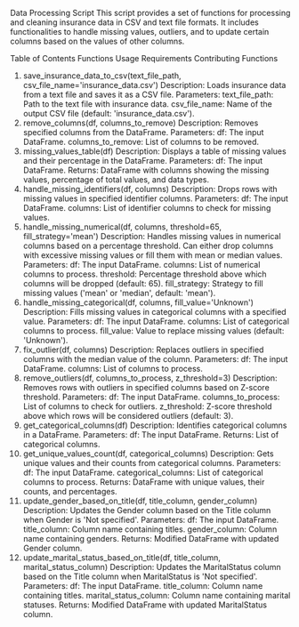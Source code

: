 Data Processing Script
This script provides a set of functions for processing and cleaning insurance data in CSV and text file formats. It includes functionalities to handle missing values, outliers, and to update certain columns based on the values of other columns.

Table of Contents
Functions
Usage
Requirements
Contributing
Functions

1. save_insurance_data_to_csv(text_file_path, csv_file_name='insurance_data.csv')
   Description: Loads insurance data from a text file and saves it as a CSV file.
   Parameters:
   text_file_path: Path to the text file with insurance data.
   csv_file_name: Name of the output CSV file (default: 'insurance_data.csv').
2. remove_columns(df, columns_to_remove)
   Description: Removes specified columns from the DataFrame.
   Parameters:
   df: The input DataFrame.
   columns_to_remove: List of columns to be removed.
3. missing_values_table(df)
   Description: Displays a table of missing values and their percentage in the DataFrame.
   Parameters:
   df: The input DataFrame.
   Returns: DataFrame with columns showing the missing values, percentage of total values, and data types.
4. handle_missing_identifiers(df, columns)
   Description: Drops rows with missing values in specified identifier columns.
   Parameters:
   df: The input DataFrame.
   columns: List of identifier columns to check for missing values.
5. handle_missing_numerical(df, columns, threshold=65, fill_strategy='mean')
   Description: Handles missing values in numerical columns based on a percentage threshold. Can either drop columns with excessive missing values or fill them with mean or median values.
   Parameters:
   df: The input DataFrame.
   columns: List of numerical columns to process.
   threshold: Percentage threshold above which columns will be dropped (default: 65).
   fill_strategy: Strategy to fill missing values ('mean' or 'median', default: 'mean').
6. handle_missing_categorical(df, columns, fill_value='Unknown')
   Description: Fills missing values in categorical columns with a specified value.
   Parameters:
   df: The input DataFrame.
   columns: List of categorical columns to process.
   fill_value: Value to replace missing values (default: 'Unknown').
7. fix_outlier(df, columns)
   Description: Replaces outliers in specified columns with the median value of the column.
   Parameters:
   df: The input DataFrame.
   columns: List of columns to process.
8. remove_outliers(df, columns_to_process, z_threshold=3)
   Description: Removes rows with outliers in specified columns based on Z-score threshold.
   Parameters:
   df: The input DataFrame.
   columns_to_process: List of columns to check for outliers.
   z_threshold: Z-score threshold above which rows will be considered outliers (default: 3).
9. get_categorical_columns(df)
   Description: Identifies categorical columns in a DataFrame.
   Parameters:
   df: The input DataFrame.
   Returns: List of categorical columns.
10. get_unique_values_count(df, categorical_columns)
    Description: Gets unique values and their counts from categorical columns.
    Parameters:
    df: The input DataFrame.
    categorical_columns: List of categorical columns to process.
    Returns: DataFrame with unique values, their counts, and percentages.
11. update_gender_based_on_title(df, title_column, gender_column)
    Description: Updates the Gender column based on the Title column when Gender is 'Not specified'.
    Parameters:
    df: The input DataFrame.
    title_column: Column name containing titles.
    gender_column: Column name containing genders.
    Returns: Modified DataFrame with updated Gender column.
12. update_marital_status_based_on_title(df, title_column, marital_status_column)
    Description: Updates the MaritalStatus column based on the Title column when MaritalStatus is 'Not specified'.
    Parameters:
    df: The input DataFrame.
    title_column: Column name containing titles.
    marital_status_column: Column name containing marital statuses.
    Returns: Modified DataFrame with updated MaritalStatus column.
